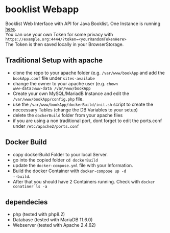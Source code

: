 # booklist Webapp
Booklist Web Interface with API for Java Booklist.
One Instance is running [here](https://nexos-srv.de:4444/?token=e0KXJgvMFDVmzi81iksKkvha7ezzgB).<br>
You can use your own Token for some privacy with ```https://example.org:4444/?token=<yourRandomTokenHere>```<br>
The Token is then saved locally in your BrowserStorage.

## Traditional Setup with apache

- clone the repo to your apache folder (e.g. <code>/var/www/bookApp</code> and add the <code>bookApp.conf</code> file under <code>sites-availabe</code><br>
- change the owner to your apache user (e.g. <code>chown www-data:www-data /var/www/bookApp</code>
- Create your own MySQL/MariadB Instance and edit the <code>/var/www/bookApp/config.php</code> file.
- use the <code>/var/www/bookApp/dockerBuild/init.sh</code> script to create the neccessary Tables (change the DB Variables to your setup)
- delete the <code>dockerBuild</code> folder from your apache files
- if you are using a non traditional port, dont forget to edit the ports.conf under <code>/etc/apache2/ports.conf</code>

## Docker Build
- copy dockerBuild Folder to your local Server.
- go into the copied folder <code>cd dockerBuild</code>
- update the <code>docker-compose.yml</code> file with your Information.
- Build the docker Container with <code>docker-compose up -d --build</code>.
- After that you should have 2 Containers running. Check with <code>docker conatiner ls -a</code>

## dependecies
- php (tested with php8.2)
- Database (tested with MariaDB 11.6.0)
- Webserver (tested with Apache 2.4.62)
